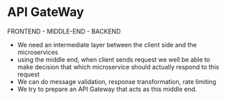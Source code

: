 # API GateWay 

FRONTEND - MIDDLE-END - BACKEND

- We need an intermediate layer between the client side and the microservices
- using the middle end, when client sends request we well be able to make decision that which microservice should actually respond to this request
- We can do message validation, response transformation, rate limiting 
- We try to prepare an API Gateway that acts as this middle end.